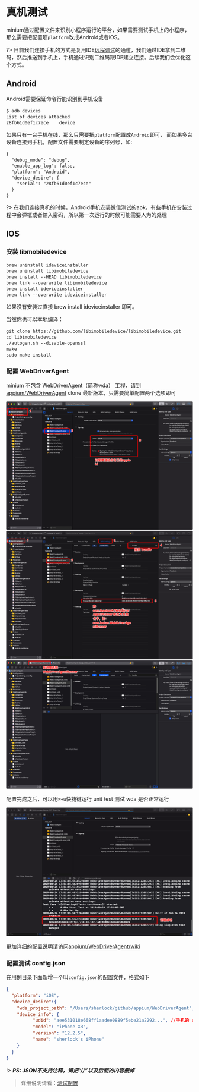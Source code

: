 # 真机测试

minium通过配置文件来识别小程序运行的平台，如果需要测试手机上的小程序，那么需要把配置项`platform`改成Android或者iOS。

?> 目前我们连接手机的方式是复用IDE[远程调试](https://developers.weixin.qq.com/miniprogram/dev/devtools/remote-debug.html)的通道，我们通过IDE拿到二维码，然后推送到手机上，手机通过识别二维码跟IDE建立连接。后续我们会优化这个方式。

## Android

Android需要保证命令行能识别到手机设备
```
$ adb devices
List of devices attached
28fb61d0ef1c7ece	device
```
如果只有一台手机在线，那么只需要把`platform`配置成`Android`即可， 而如果多台设备连接到手机，配置文件需要制定设备的序列号，如:

```
{
  "debug_mode": "debug",
  "enable_app_log": false,
  "platform": "Android",
  "device_desire": {
    "serial": "28fb61d0ef1c7ece"
  }
}
```
?> 在我们连接真机的时候，Android手机安装微信测试的apk，有些手机在安装过程中会弹框或者输入密码，所以第一次运行的时候可能需要人为的处理

## IOS

### 安装 libmobiledevice

```shell
brew uninstall ideviceinstaller
brew uninstall libimobiledevice
brew install --HEAD libimobiledevice
brew link --overwrite libimobiledevice
brew install ideviceinstaller
brew link --overwrite ideviceinstaller
```

如果没有安装过直接 brew install ideviceinstaller 即可。

当然你也可以本地编译：

```shell
git clone https://github.com/libimobiledevice/libimobiledevice.git
cd libimobiledevice
./autogen.sh --disable-openssl
make
sudo make install
```

### 配置 WebDriverAgent

minium 不包含 WebDriverAgent（简称wda） 工程，请到[appium/WebDriverAgent](https://github.com/facebookarchive/WebDriverAgent) clone 最新版本，只需要简单配置两个选项即可

![1](../../resources/wda1.png)
![2](../../resources/wda2.png)
![3](../../resources/wda3.png)

配置完成之后，可以用`⌘+u`快捷键运行 unit test 测试 wda 是否正常运行

![4](../../resources/wda4.png)

更加详细的配置说明请访问[appium/WebDriverAgent/wiki](https://github.com/facebookarchive/WebDriverAgent/wiki/Starting-WebDriverAgent)

### 配置测试 config.json

在用例目录下面新增一个叫`config.json`的配置文件，格式如下

```json
{
  "platform": "iOS",
  "device_desire":{
    "wda_project_path": "/Users/sherlock/github/appium/WebDriverAgent", //自定义 wda 的路径
    "device_info": {
          "udid": "aee531018e668ff1aadee0889f5ebe21a2292...", //手机的 udid 
          "model": "iPhone XR",
          "version": "12.2.5",
          "name": "sherlock's iPhone"
    }
  }
}
```

!> ***PS: JSON不支持注释，请把“//”以及后面的内容删掉***

> 详细说明请看：[测试配置](minium/Python/framework/config)